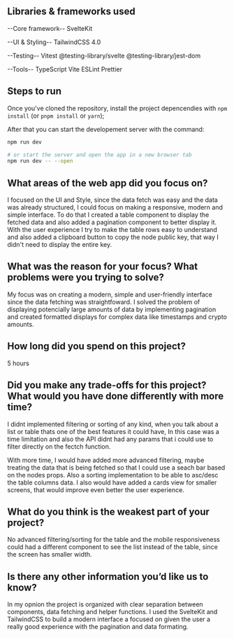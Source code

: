 ## Libraries & frameworks used

--Core framework--
SvelteKit

--UI & Styling--
TailwindCSS 4.0

--Testing--
Vitest
@testing-library/svelte
@testing-library/jest-dom

--Tools--
TypeScript
Vite
ESLint
Prettier

## Steps to run

Once you've cloned the repository, install the project depencendies with `npm install` (or `pnpm install` or `yarn`);

After that you can start the developement server with the command:

```bash
npm run dev

# or start the server and open the app in a new browser tab
npm run dev -- --open
```

## What areas of the web app did you focus on?

I focused on the UI and Style, since the data fetch was easy and the data was already structured, I could focus on making a responsive, modern and simple interface. To do that I created a table component to display the fetched data and also added a pagination component to better display it.
With the user experience I try to make the table rows easy to understand and also added a clipboard button to copy the node public key, that way I didn't need to display the entire key.

## What was the reason for your focus? What problems were you trying to solve?

My focus was on creating a modern, simple and user-friendly interface since the data fetching was straightfoward. I solved the problem of displaying potencially large amounts of data by implementing pagination and created formatted displays for complex data like timestamps and crypto amounts.

## How long did you spend on this project?

5 hours

## Did you make any trade-offs for this project? What would you have done differently with more time?

I didnt implemented filtering or sorting of any kind, when you talk about a list or table thats one of the best features it could have, In this case was a time limitation and also the API didnt had any params that i could use to filter directly on the fectch function.

With more time, I would have added more advanced filtering, maybe treating the data that is being fetched so that I could use a seach bar based on the nodes props. Also a sorting implementation to be able to asc/desc the table columns data.
I also would have added a cards view for smaller screens, that would improve even better the user experience.

## What do you think is the weakest part of your project?

No advanced filtering/sorting for the table and the mobile responsiveness could had a different component to see the list instead of the table, since the screen has smaller width.

## Is there any other information you’d like us to know?

In my opnion the project is organized with clear separation between components, data fetching and helper functions. I used the SvelteKit and TailwindCSS to build a modern interface a focused on given the user a really good experience with the pagination and data formating.
